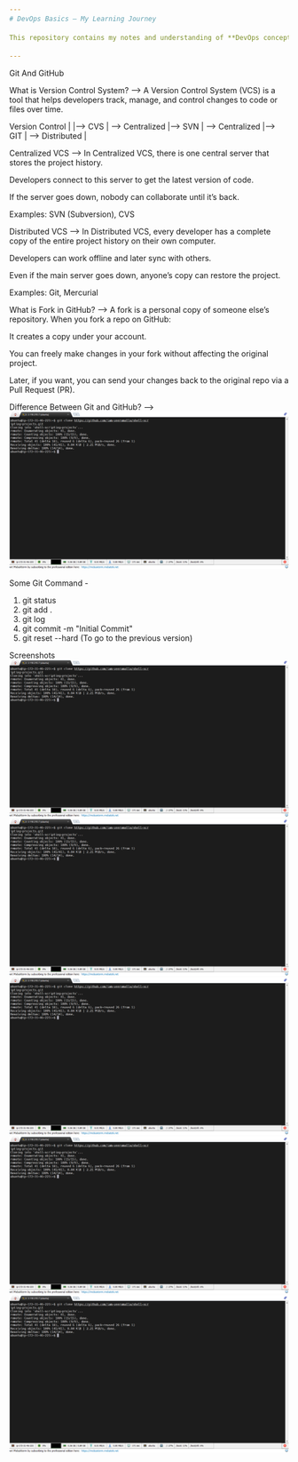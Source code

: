 ```yaml
---
# DevOps Basics – My Learning Journey

This repository contains my notes and understanding of **DevOps concepts**.

---
```

Git And GitHub

What is Version Control System?
--> A Version Control System (VCS) is a tool that helps developers track, manage, and control changes to code or files over time.

Version Control
|
|--> CVS | --> Centralized
|--> SVN | --> Centralized
|--> GIT | --> Distributed
|

Centralized VCS
--> In Centralized VCS, there is one central server that stores the project history.

Developers connect to this server to get the latest version of code.

If the server goes down, nobody can collaborate until it’s back.

Examples: SVN (Subversion), CVS

 Distributed VCS
--> In Distributed VCS, every developer has a complete copy of the entire project history on their own computer.

Developers can work offline and later sync with others.

Even if the main server goes down, anyone’s copy can restore the project.

Examples: Git, Mercurial

What is Fork in GitHub?
--> A fork is a personal copy of someone else’s repository.
When you fork a repo on GitHub:

It creates a copy under your account.

You can freely make changes in your fork without affecting the original project.

Later, if you want, you can send your changes back to the original repo via a Pull Request (PR).

Difference Between Git and GitHub?
--> ![image alt](https://github.com/adhikarilaxman/DevOps-Journey/blob/b894e6851db2394152204369c39550d288be9843/Day11/Day11%2001.png)

Some Git Command -
1. git status
2. git add .
3. git log
4. git commit -m "Initial Commit"
5.  git reset --hard  (To go to the previous version)

Screenshots 
![image alt](https://github.com/adhikarilaxman/DevOps-Journey/blob/b894e6851db2394152204369c39550d288be9843/Day11/Day11%2001.png)
![image alt](https://github.com/adhikarilaxman/DevOps-Journey/blob/b894e6851db2394152204369c39550d288be9843/Day11/Day11%2001.png)
![image alt](https://github.com/adhikarilaxman/DevOps-Journey/blob/b894e6851db2394152204369c39550d288be9843/Day11/Day11%2001.png)
![image alt](https://github.com/adhikarilaxman/DevOps-Journey/blob/b894e6851db2394152204369c39550d288be9843/Day11/Day11%2001.png)
![image alt](https://github.com/adhikarilaxman/DevOps-Journey/blob/b894e6851db2394152204369c39550d288be9843/Day11/Day11%2001.png)


































